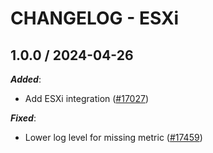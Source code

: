 # CHANGELOG - ESXi

<!-- towncrier release notes start -->

## 1.0.0 / 2024-04-26

***Added***:

* Add ESXi integration ([#17027](https://github.com/DataDog/integrations-core/pull/17027))

***Fixed***:

* Lower log level for missing metric ([#17459](https://github.com/DataDog/integrations-core/pull/17459))
